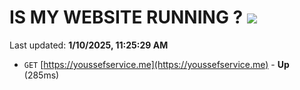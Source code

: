 # IS MY WEBSITE RUNNING ? [![](https://img.shields.io/static/v1?label=Sponsor&message=%E2%9D%A4&logo=GitHub&color=%23fe8e86)](https://github.com/sponsors/Youssef-Lehmam)

Last updated: **1/10/2025, 11:25:29 AM**

- `GET` [https://youssefservice.me](https://youssefservice.me) - **Up** (285ms)
